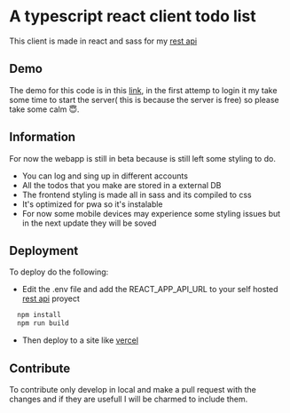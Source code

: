 # A typescript react client todo list

This client is made in react and sass for my [rest api](https://github.com/chgara/chgara-TODO-RestApi)


## Demo

The demo for this code is in this [link](https://chgara-todo-client.vercel.app/), in the first attemp to login it my take
some time to start the server( this is because the server is free) so please take some calm 😇.

  
## Information

For now the webapp is still in beta because is still left some styling to do.

  + You can log and sing up in different accounts
  + All the todos that you make are stored in a external DB
  + The frontend styling is made all in sass and its compiled to css
  + It's optimized for pwa so it's instalable
  + For now some mobile devices may experience some styling issues but in the next update they will be soved
## Deployment

To deploy do the following:

  + Edit the .env file and add the REACT_APP_API_URL to your self hosted [rest api](https://github.com/chgara/chgara-TODO-RestApi) proyect

```bash
  npm install  
  npm run build
```
  + Then deploy to a site like [vercel](vercel.com)
  
## Contribute

To contribute only develop in local and make a pull request with the changes and if they are usefull I will be charmed to include them.
  
